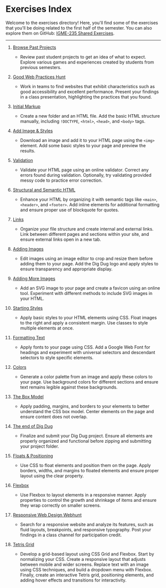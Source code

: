 # Exercises Index

Welcome to the exercises directory! Here, you'll find some of the exercises that you'll be doing related to the first half of the semester. You can also explore them on GitHub: [IGME-235 Shared Exercises](https://github.com/rit-igm-web/igme-235-shared/tree/main/exercises). 

---

1. [Browse Past Projects](./exercises/past-projects.html)
    - Review past student projects to get an idea of what to expect. Explore various games and experiences created by students from previous semesters.

2. [Good Web Practices Hunt](./exercises/good-web-practices.html)
    - Work in teams to find websites that exhibit characteristics such as good accessibility and excellent performance. Present your findings in a class presentation, highlighting the practices that you found.

3. [Initial Markup](./exercises/initial-markup.html)
    - Create a new folder and an HTML file. Add the basic HTML structure manually, including `!DOCTYPE`, `<html>`, `<head>`, and `<body>` tags.

4. [Add Image & Styles](./exercises/image-styles.html)
    - Download an image and add it to your HTML page using the `<img>` element. Add some basic styles to your page and preview the results.

5. [Validation](./exercises/validation.html)
    - Validate your HTML page using an online validator. Correct any errors found during validation. Optionally, try validating provided messy code to practice error correction.

6. [Structural and Semantic HTML](./exercises/semantic-html.html)
    - Enhance your HTML by organizing it with semantic tags like `<main>`, `<header>`, and `<footer>`. Add inline elements for additional formatting and ensure proper use of blockquote for quotes.

7. [Links](./exercises/links.html)
    - Organize your file structure and create internal and external links. Link between different pages and sections within your site, and ensure external links open in a new tab.

8. [Adding Images](./exercises/adding-images.html)
    - Edit images using an image editor to crop and resize them before adding them to your page. Add the Dig Dug logo and apply styles to ensure transparency and appropriate display.

9. [Adding More Images](./exercises/adding-more-images.html)
    - Add an SVG image to your page and create a favicon using an online tool. Experiment with different methods to include SVG images in your HTML.

10. [Starting Styles](./exercises/starting-styles.html)
    - Apply basic styles to your HTML elements using CSS. Float images to the right and apply a consistent margin. Use classes to style multiple elements at once.

11. [Formatting Text](./exercises/text.html)
    - Apply fonts to your page using CSS. Add a Google Web Font for headings and experiment with universal selectors and descendant selectors to style specific elements.

12. [Colors](./exercises/colors.html)
    - Generate a color palette from an image and apply these colors to your page. Use background colors for different sections and ensure text remains legible against these backgrounds.

13. [The Box Model](./exercises/box-model.html)
    - Apply padding, margins, and borders to your elements to better understand the CSS box model. Center elements on the page and ensure content does not overlap.

14. [The end of Dig Dug](./exercises/end-of-digdug.html)
    - Finalize and submit your Dig Dug project. Ensure all elements are properly organized and functional before zipping and submitting your project folder.

15. [Floats & Positioning](./exercises/floats-positioning.html)
    - Use CSS to float elements and position them on the page. Apply borders, widths, and margins to floated elements and ensure proper layout using the clear property.

16. [Flexbox](./exercises/flexbox.html)
    - Use Flexbox to layout elements in a responsive manner. Apply properties to control the growth and shrinkage of items and ensure they wrap correctly on smaller screens.

17. [Responsive Web Design Webhunt](./exercises/rwd-webhunt.html)
    - Search for a responsive website and analyze its features, such as fluid layouts, breakpoints, and responsive typography. Post your findings in a class channel for participation credit.

18. [Tetris Grid](./exercises/tetris-grid.html)
    - Develop a grid-based layout using CSS Grid and Flexbox. Start by normalizing your CSS. Create a responsive layout that adjusts between mobile and wider screens. Replace text with an image using CSS techniques, and build a dropdown menu with Flexbox. Finally, create an interactive Tetris grid, positioning elements, and adding hover effects and transitions for interactivity.

